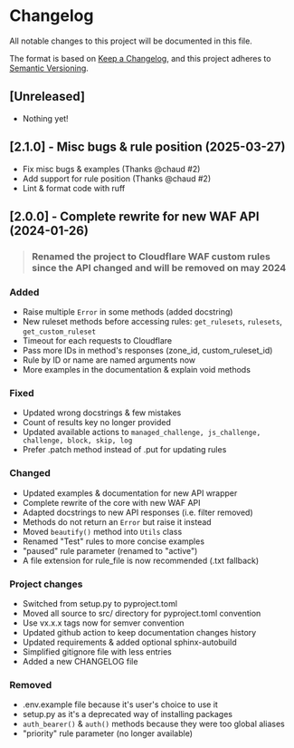 # Changelog

All notable changes to this project will be documented in this file.

The format is based on [Keep a Changelog](https://keepachangelog.com/),
and this project adheres to [Semantic Versioning](https://semver.org/).

## [Unreleased]

- Nothing yet!

## [2.1.0] - Misc bugs & rule position (2025-03-27)

- Fix misc bugs & examples (Thanks @chaud #2)
- Add support for rule position (Thanks @chaud #2)
- Lint & format code with ruff

## [2.0.0] - Complete rewrite for new WAF API (2024-01-26)

> ### Renamed the project to Cloudflare WAF custom rules since the API changed and will be removed on may 2024

### Added

- Raise multiple `Error` in some methods (added docstring)
- New ruleset methods before accessing rules: `get_rulesets`, `rulesets`, `get_custom_ruleset`
- Timeout for each requests to Cloudflare
- Pass more IDs in method's responses (zone_id, custom_ruleset_id)
- Rule by ID or name are named arguments now
- More examples in the documentation & explain void methods

### Fixed

- Updated wrong docstrings & few mistakes
- Count of results key no longer provided
- Updated available actions to `managed_challenge, js_challenge, challenge, block, skip, log`
- Prefer .patch method instead of .put for updating rules

### Changed

- Updated examples & documentation for new API wrapper
- Complete rewrite of the core with new WAF API
- Adapted docstrings to new API responses (i.e. filter removed)
- Methods do not return an `Error` but raise it instead
- Moved `beautify()` method into `Utils` class
- Renamed "Test" rules to more concise examples
- "paused" rule parameter (renamed to "active")
- A file extension for rule_file is now recommended (.txt fallback)
  
### Project changes

- Switched from setup.py to pyproject.toml
- Moved all source to src/ directory for pyproject.toml convention
- Use vx.x.x tags now for semver convention
- Updated github action to keep documentation changes history
- Updated requirements & added optional sphinx-autobuild
- Simplified gitignore file with less entries
- Added a new CHANGELOG file

### Removed

- .env.example file because it's user's choice to use it
- setup.py as it's a deprecated way of installing packages
- `auth_bearer()` & `auth()` methods because they were too global aliases
- "priority" rule parameter (no longer available)
